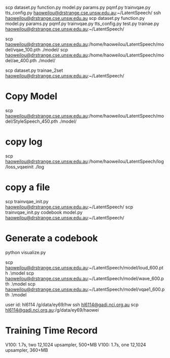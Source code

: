scp dataset.py function.py model.py params.py pqmf.py trainvqae.py tts_config.py haoweilou@drstrange.cse.unsw.edu.au:~/LatentSpeech/
ssh haoweilou@drstrange.cse.unsw.edu.au
scp dataset.py function.py model.py params.py pqmf.py trainvqae.py tts_config.py test.py trainae.py haoweilou@drstrange.cse.unsw.edu.au:~/LatentSpeech/


scp haoweilou@drstrange.cse.unsw.edu.au:/home/haoweilou/LatentSpeech/model/vqae_100.pth ./model/
scp haoweilou@drstrange.cse.unsw.edu.au:/home/haoweilou/LatentSpeech/model/ae_400.pth ./model/

scp dataset.py trainae_2set haoweilou@drstrange.cse.unsw.edu.au:~/LatentSpeech/
# Copy Model
scp haoweilou@drstrange.cse.unsw.edu.au:/home/haoweilou/LatentSpeech/model/StyleSpeech_450.pth ./model/

# copy log
scp haoweilou@drstrange.cse.unsw.edu.au:/home/haoweilou/LatentSpeech/log/loss_vqaeinit ./log

# copy a file 
scp trainvqae_init.py haoweilou@drstrange.cse.unsw.edu.au:~/LatentSpeech/
scp trainvqae_init.py codebook model.py haoweilou@drstrange.cse.unsw.edu.au:~/LatentSpeech/

# Generate a codebook 
python visualize.py

scp haoweilou@drstrange.cse.unsw.edu.au:~/LatentSpeech/model/loud_600.pth  .\model
scp haoweilou@drstrange.cse.unsw.edu.au:~/LatentSpeech/model/wave_600.pth  .\model
scp haoweilou@drstrange.cse.unsw.edu.au:~/LatentSpeech/model/vqae1_600.pth  .\model

user id: hl6114
/g/data/ey69/hw
ssh hl6114@gadi.nci.org.au
scp hl6114@gadi.nci.org.au:/g/data/ey69/haowei

# Training Time Record
V100: 1.7s, two 12,1024 upsampler, 500+MB
V100: 1.7s, one 12,1024 upsampler, 360+MB